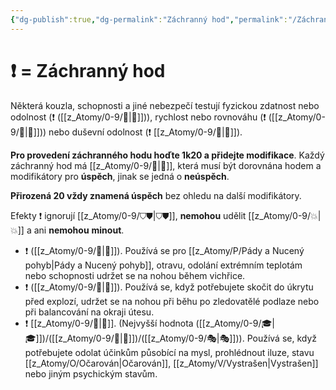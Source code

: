```yaml
---
{"dg-publish":true,"dg-permalink":"Záchranný hod","permalink":"/Záchranný hod/"}
---
```


# ❗ = Záchranný hod
Některá kouzla, schopnosti a jiné nebezpečí testují fyzickou zdatnost nebo odolnost (❗ ([[z_Atomy/0-9/💪\|💪]])), rychlost nebo rovnováhu (❗ ([[z_Atomy/0-9/🎯\|🎯]])) nebo duševní odolnost (❗ [[z_Atomy/0-9/🧠\|🧠]]). 

**Pro provedení záchranného hodu hoďte 1k20 a přidejte modifikace**. 
Každý záchranný hod má [[z_Atomy/0-9/📶\|📶]], která musí být dorovnána hodem a modifikátory pro **úspěch**, jinak se jedná o **neúspěch**. 

**Přirozená 20 vždy znamená úspěch** bez ohledu na další modifikátory.

Efekty ❗ ignorují [[z_Atomy/0-9/⛉⛊\|⛉⛊]], **nemohou** udělit [[z_Atomy/0-9/💥\|💥]] a ani **nemohou** **minout**.

- ❗ ([[z_Atomy/0-9/💪\|💪]]). Používá se pro [[z_Atomy/P/Pády a Nucený pohyb\|Pády a Nucený pohyb]], otravu, odolání extrémním teplotám nebo schopnosti udržet se na nohou během vichřice.
- ❗ ([[z_Atomy/0-9/🎯\|🎯]]). Používá se, když potřebujete skočit do úkrytu před explozí, udržet se na nohou při běhu po zledovatělé podlaze nebo při balancování na okraji útesu.
- ❗ [[z_Atomy/0-9/🧠\|🧠]]. (Nejvyšší hodnota ([[z_Atomy/0-9/🎓\|🎓]])/([[z_Atomy/0-9/🦉\|🦉]])/([[z_Atomy/0-9/🎭\|🎭]])). Používá se, když potřebujete odolat účinkům působící na mysl, prohlédnout iluze, stavu [[z_Atomy/O/Očarován\|Očarován]], [[z_Atomy/V/Vystrašen\|Vystrašen]] nebo jiným psychickým stavům.